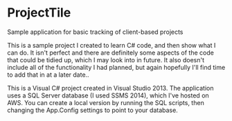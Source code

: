 # ProjectTile
Sample application for basic tracking of client-based projects

This is a sample project I created to learn C# code, and then show what I can do. It isn't perfect and there are definitely some aspects of the code that could be tidied up, which I may look into in future. It also doesn't include all of the functionality I had planned, but again hopefully I'll find time to add that in at a later date..

This is a Visual C# project created in Visual Studio 2013. The application uses a SQL Server database (I used SSMS 2014), which I've hosted on AWS. You can create a local version by running the SQL scripts, then changing the App.Config settings to point to your database.
